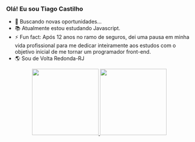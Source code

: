 ### Olá! Eu sou Tiago Castilho

- 🔎 Buscando novas oportunidades...
- 📚 Atualmente estou estudando Javascript.
- ⚡ Fun fact: Após 12 anos no ramo de seguros, dei uma pausa em minha vida profissional para me dedicar inteiramente aos estudos com o objetivo inicial de me tornar um programador front-end.
- 🌎 Sou de Volta Redonda-RJ

<div align="center">
  <a href="https://github.com/TiagoCastilho">
  <img height="180em" src="https://github-readme-stats.vercel.app/api?username=TiagoCastilho&show_icons=true&theme=dracula&include_all_commits=true&count_private=true"/>
  <img height="180em" src="https://github-readme-stats.vercel.app/api/top-langs/?username=TiagoCastilho&layout=compact&langs_count=7&theme=dracula"/>
</div>

